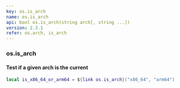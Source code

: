 ```yaml
---
key: os.is_arch
name: os.is_arch
api: bool os.is_arch(string arch[, string ...])
version: 2.3.1
refer: os.arch, is_arch
---
```


### os.is_arch

#### Test if a given arch is the current

```lua
local is_x86_64_or_arm64 = ${link os.is_arch}("x86_64", "arm64")
```
